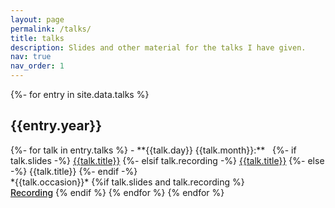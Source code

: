 ```yaml
---
layout: page
permalink: /talks/
title: talks
description: Slides and other material for the talks I have given.
nav: true
nav_order: 1
---
```


<!-- _pages/publications.md -->
{%- for entry in site.data.talks %}
  <h2 class="year">{{entry.year}}</h2>
  {%- for talk in entry.talks %}
  - **{{talk.day}} {{talk.month}}:** &nbsp; 
  {%- if talk.slides -%}
  <a href="{{talk.slides | prepend: '/talks/' | relative_url}}" target="_blank">{{talk.title}}</a>
  {%- elsif talk.recording -%}
  <a href="{{talk.recording}}" target="_blank">{{talk.title}}</a>
  {%- else -%}
  {{talk.title}}
  {%- endif -%}
  <br />*{{talk.occasion}}* {%if talk.slides and talk.recording %} <br /> <a href="{{talk.recording}}" target="_blank" style="font-weight:500;">Recording</a> {% endif %}
  {% endfor %}
{% endfor %}